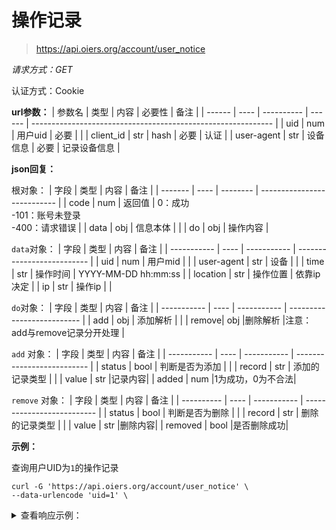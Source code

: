 # 操作记录

> https://api.oiers.org/account/user_notice


*请求方式：GET*

认证方式：Cookie

**url参数：**
| 参数名 | 类型 | 内容       | 必要性 | 备注                                                         |
| ------ | ---- | ---------- | ------ | ------------------------------------------------------------ |
| uid    | num  | 用户uid    | 必要   |                                                              |
| client_id  | str  | hash | 必要 | 认证 |
| user-agent | str  | 设备信息 | 必要 | 记录设备信息 |


**json回复：**

根对象：
| 字段    | 类型 | 内容     | 备注                        |
| ------- | ---- | -------- | --------------------------- |
| code    | num  | 返回值   | 0：成功<br />-101：账号未登录<br />-400：请求错误 |
| data    | obj  | 信息本体 | |
| do      | obj  | 操作内容 |

`data`对象：
| 字段        | 类型 | 内容        | 备注                       |
| ----------- | ---- | ----------- | -------------------------- |
| uid         | num  | 用户mid |                            |
| user-agent | str  | 设备    |  |
| time  | str  | 操作时间    | YYYY-MM-DD hh:mm:ss        |
| location    | str  | 操作位置    | 依靠ip决定                 |
| ip          | str  | 操作ip      |           |

`do`对象：
| 字段        | 类型 | 内容        | 备注                       |
| ----------- | ---- | ----------- | -------------------------- |
| add | obj | 添加解析 | |
| remove| obj |删除解析 |注意：add与remove记录分开处理 |

`add` 对象：
| 字段        | 类型 | 内容        | 备注                       |
| ----------- | ---- | ----------- | -------------------------- |
| status | bool | 判断是否为添加 | |
| record | str | 添加的记录类型 | |
| value | str |记录内容|
| added | num |1为成功，0为不合法|

`remove` 对象：
| 字段        | 类型 | 内容        | 备注                       |
| ---------- | ---- | ----------- | -------------------------- |
| status | bool | 判断是否为删除 | |
| record | str | 删除的记录类型 | |
| value | str |删除内容|
| removed | bool |是否删除成功|

**示例：**

查询用户UID为`1`的操作记录

```shell
curl -G 'https://api.oiers.org/account/user_notice' \
--data-urlencode 'uid=1' \
```

<details>
<summary>查看响应示例：</summary>

```json
{
    "code": 0,
    "data": {
        "uid": 1,
        "device_name": "Mozilla/5.0 (Windows NT 10.0; rv:91.0) Gecko/20100101 Firefox/91.0",
        "login_time": "2020-10-02 22:42:38",
        "location": "美国",
        "ip": "2600:3c01::f03c:93ff:fe6e:ec9b"
    }
    "do":{
        "add":{
           "status": 1,
           "record": "A",
           "value": "8.8.8.8"
           "added": 1,
        }
        "remove":{
           "status": 0, 
       }
    }
}
```
    
</details>
